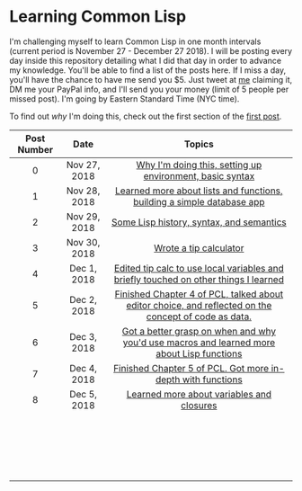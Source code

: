 # Learning Common Lisp

I'm challenging myself to learn Common Lisp in one month intervals (current period is November 27 - December 27 2018). I will be posting every day inside this repository detailing what I did that day in order to advance my knowledge. You'll be able to find a list of the posts here. If I miss a day, you'll have the chance to have me send you $5. Just tweet at [me](https://twitter.com/TomLisankie) claiming it, DM me your PayPal info, and I'll send you your money (limit of 5 people per missed post). I'm going by Eastern Standard Time (NYC time).

To find out *why* I'm doing this, check out the first section of the [first post](posts/Nov2018/27.md).

| Post Number |     Date     |                            Topics                            |
| :---------: | :----------: | :----------------------------------------------------------: |
|      0      | Nov 27, 2018 | [Why I'm doing this, setting up environment, basic syntax](posts/Nov2018/27.md) |
|      1      | Nov 28, 2018 | [Learned more about lists and functions, building a simple database app](posts/Nov2018/28.md) |
|      2      | Nov 29, 2018 | [Some Lisp history, syntax, and semantics](posts/Nov2018/29.md) |
|      3      | Nov 30, 2018 |        [Wrote a tip calculator](posts/Nov2018/30.md)         |
|      4      | Dec 1, 2018  | [Edited tip calc to use local variables and briefly touched on other things I learned](posts/Dec2018/1.md) |
|      5      | Dec 2, 2018  | [Finished Chapter 4 of PCL, talked about editor choice, and reflected on the concept of code as data.](posts/Dec2018/2.md) |
|      6      | Dec 3, 2018  | [Got a better grasp on when and why you'd use macros and learned more about Lisp functions](posts/Dec2018/3.md) |
|      7      | Dec 4, 2018  | [Finished Chapter 5 of PCL. Got more in-depth with functions](posts/Dec2018/4.md) |
|      8      | Dec 5, 2018  | [Learned more about variables and closures](posts/Dec2018/5.md) |
|             |              |                                                              |
|             |              |                                                              |
|             |              |                                                              |
|             |              |                                                              |
|             |              |                                                              |
|             |              |                                                              |
|             |              |                                                              |
|             |              |                                                              |
|             |              |                                                              |
|             |              |                                                              |
|             |              |                                                              |
|             |              |                                                              |
|             |              |                                                              |
|             |              |                                                              |
|             |              |                                                              |
|             |              |                                                              |
|             |              |                                                              |
|             |              |                                                              |
|             |              |                                                              |
|             |              |                                                              |

